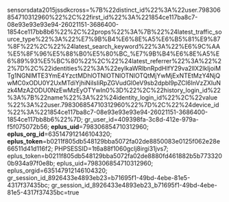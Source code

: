 sensorsdata2015jssdkcross=%7B%22distinct_id%22%3A%22user.798306854710312960%22%2C%22first_id%22%3A%221854ce117ba8c7-08e93e93e93e94-26021151-3686400-1854ce117bb8b6%22%2C%22props%22%3A%7B%22%24latest_traffic_source_type%22%3A%22%E7%9B%B4%E6%8E%A5%E6%B5%81%E9%87%8F%22%2C%22%24latest_search_keyword%22%3A%22%E6%9C%AA%E5%8F%96%E5%88%B0%E5%80%BC_%E7%9B%B4%E6%8E%A5%E6%89%93%E5%BC%80%22%2C%22%24latest_referrer%22%3A%22%22%7D%2C%22identities%22%3A%22eyIkaWRlbnRpdHlfY29va2llX2lkIjoiMTg1NGNlMTE3YmE4YzctMDhlOTNlOTNlOTNlOTQtMjYwMjExNTEtMzY4NjQwMC0xODU0Y2UxMTdiYjhiNiIsIiRpZGVudGl0eV9sb2dpbl9pZCI6InVzZXIuNzk4MzA2ODU0NzEwMzEyOTYwIn0%3D%22%2C%22history_login_id%22%3A%7B%22name%22%3A%22%24identity_login_id%22%2C%22value%22%3A%22user.798306854710312960%22%7D%2C%22%24device_id%22%3A%221854ce117ba8c7-08e93e93e93e94-26021151-3686400-1854ce117bb8b6%22%7D; gr_user_id=409398fa-3c8d-412e-979a-f5f075072b56; __eplus_uid__=798306854710312960; __eplus_org_id__=635147912146104320; __eplus_token__=b0211f805db548129bba5072fa02de8850083e0125f062e28e66511d41d116f2; PHPSESSID=1t6a88f1060gclj8irgi31jvs7; eplus_token=b0211f805db548129bba5072fa02de8880fd461882b5b7733200b934a97f0e8b; eplus_uid=798306854710312960; eplus_orgid=635147912146104320; gr_session_id_8926433e4893eb23=b71695f1-49bd-4ebe-81e5-4317f37435bc; gr_session_id_8926433e4893eb23_b71695f1-49bd-4ebe-81e5-4317f37435bc=true
